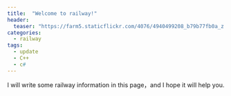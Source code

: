 ```yaml
---
title:  "Welcome to railway!"
header:
  teaser: "https://farm5.staticflickr.com/4076/4940499208_b79b77fb0a_z.jpg"
categories: 
  - railway
tags:
  - update
  - C++
  - c#
---
```


I will write some railway information in this page，and I hope it will help you.
